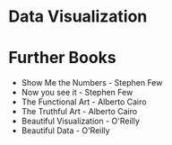 # Data Visualization




# Further Books

- Show Me the Numbers - Stephen Few
- Now you see it - Stephen Few
- The Functional Art - Alberto Cairo
- The Truthful Art - Alberto Cairo
- Beautiful Visualization - O'Reilly
- Beautiful Data - O'Reilly